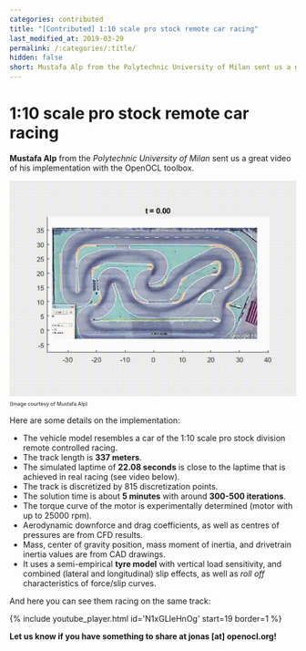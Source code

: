 ```yaml
---
categories: contributed
title: "[Contributed] 1:10 scale pro stock remote car racing"
last_modified_at: 2019-03-29
permalink: /:categories/:title/
hidden: false
short: Mustafa Alp from the Polytechnic University of Milan sent us a great video of his implementation with the OpenOCL toolbox.
---
```


# 1:10 scale pro stock remote car racing

**Mustafa Alp** from the *Polytechnic University of Milan* sent us a great video of his implementation with the OpenOCL toolbox.

![Animation of race track](/assets/posts/lapsim_2208_v1.gif)  
<span style="font-size: xx-small;">(Image courtesy of Mustafa Alp)</span>

Here are some details on the implementation:
* The vehicle model resembles a car of the 1:10 scale pro stock division remote controlled racing.
* The track length is **337 meters**.
* The simulated laptime of **22.08 seconds** is close to the laptime that is achieved in real racing (see video below). 
* The track is discretized by 815 discretization points.
* The solution time is about **5 minutes** with around **300-500 iterations**.
* The torque curve of the motor is experimentally determined (motor with up to 25000 rpm).
* Aerodynamic downforce and drag coefficients, as well as centres of pressures are from CFD results.
* Mass, center of gravity position, mass moment of inertia, and drivetrain inertia values are from CAD drawings. 
* It uses a semi-empirical **tyre model** with vertical load sensitivity, and combined (lateral and longitudinal) slip effects, as well as *roll off* characteristics of force/slip curves.

And here you can see them racing on the same track:

{% include youtube_player.html id='N1xGLIeHnOg' start=19 border=1 %}


**Let us know if you have something to share at jonas [at] openocl.org!**
